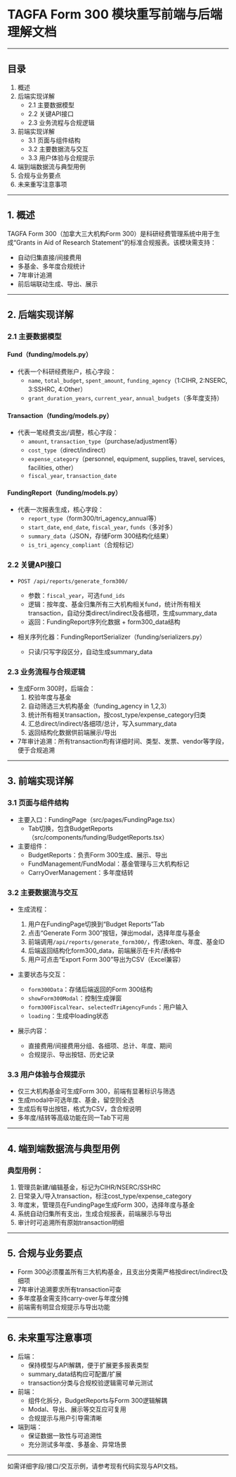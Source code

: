 # TAGFA Form 300 模块重写前端与后端理解文档

---

## 目录
1. 概述
2. 后端实现详解
    - 2.1 主要数据模型
    - 2.2 关键API接口
    - 2.3 业务流程与合规逻辑
3. 前端实现详解
    - 3.1 页面与组件结构
    - 3.2 主要数据流与交互
    - 3.3 用户体验与合规提示
4. 端到端数据流与典型用例
5. 合规与业务要点
6. 未来重写注意事项

---

## 1. 概述

TAGFA Form 300（加拿大三大机构Form 300）是科研经费管理系统中用于生成“Grants in Aid of Research Statement”的标准合规报表。该模块需支持：
- 自动归集直接/间接费用
- 多基金、多年度合规统计
- 7年审计追溯
- 前后端联动生成、导出、展示

---

## 2. 后端实现详解

### 2.1 主要数据模型

#### Fund（funding/models.py）
- 代表一个科研经费账户，核心字段：
    - `name`, `total_budget`, `spent_amount`, `funding_agency`（1:CIHR, 2:NSERC, 3:SSHRC, 4:Other）
    - `grant_duration_years`, `current_year`, `annual_budgets`（多年度支持）

#### Transaction（funding/models.py）
- 代表一笔经费支出/调整，核心字段：
    - `amount`, `transaction_type`（purchase/adjustment等）
    - `cost_type`（direct/indirect）
    - `expense_category`（personnel, equipment, supplies, travel, services, facilities, other）
    - `fiscal_year`, `transaction_date`

#### FundingReport（funding/models.py）
- 代表一次报表生成，核心字段：
    - `report_type`（form300/tri_agency_annual等）
    - `start_date`, `end_date`, `fiscal_year`, `funds`（多对多）
    - `summary_data`（JSON，存储Form 300结构化结果）
    - `is_tri_agency_compliant`（合规标记）

### 2.2 关键API接口

- `POST /api/reports/generate_form300/`
    - 参数：`fiscal_year`，可选`fund_ids`
    - 逻辑：按年度、基金归集所有三大机构相关fund，统计所有相关transaction，自动分类direct/indirect及各细项，生成summary_data
    - 返回：FundingReport序列化数据 + form300_data结构

- 相关序列化器：FundingReportSerializer（funding/serializers.py）
    - 只读/只写字段区分，自动生成summary_data

### 2.3 业务流程与合规逻辑

- 生成Form 300时，后端会：
    1. 校验年度与基金
    2. 自动筛选三大机构基金（funding_agency in 1,2,3）
    3. 统计所有相关transaction，按cost_type/expense_category归类
    4. 汇总direct/indirect/各细项/总计，写入summary_data
    5. 返回结构化数据供前端展示/导出
- 7年审计追溯：所有transaction均有详细时间、类型、发票、vendor等字段，便于合规追溯

---

## 3. 前端实现详解

### 3.1 页面与组件结构

- 主要入口：FundingPage（src/pages/FundingPage.tsx）
    - Tab切换，包含BudgetReports（src/components/funding/BudgetReports.tsx）
- 主要组件：
    - BudgetReports：负责Form 300生成、展示、导出
    - FundManagement/FundModal：基金管理与三大机构标记
    - CarryOverManagement：多年度结转

### 3.2 主要数据流与交互

- 生成流程：
    1. 用户在FundingPage切换到“Budget Reports”Tab
    2. 点击“Generate Form 300”按钮，弹出modal，选择年度与基金
    3. 前端调用`/api/reports/generate_form300/`，传递token、年度、基金ID
    4. 后端返回结构化form300_data，前端展示在卡片/表格中
    5. 用户可点击“Export Form 300”导出为CSV（Excel兼容）

- 主要状态与交互：
    - `form300Data`：存储后端返回的Form 300结构
    - `showForm300Modal`：控制生成弹窗
    - `form300FiscalYear`、`selectedTriAgencyFunds`：用户输入
    - `loading`：生成中loading状态

- 展示内容：
    - 直接费用/间接费用分组、各细项、总计、年度、期间
    - 合规提示、导出按钮、历史记录

### 3.3 用户体验与合规提示

- 仅三大机构基金可生成Form 300，前端有显著标识与筛选
- 生成modal中可选年度、基金，留空则全选
- 生成后有导出按钮，格式为CSV，含合规说明
- 多年度/结转等高级功能在同一Tab下可用

---

## 4. 端到端数据流与典型用例

### 典型用例：
1. 管理员新建/编辑基金，标记为CIHR/NSERC/SSHRC
2. 日常录入/导入transaction，标注cost_type/expense_category
3. 年度末，管理员在FundingPage生成Form 300，选择年度与基金
4. 系统自动归集所有支出，生成合规报表，前端展示与导出
5. 审计时可追溯所有原始transaction明细

---

## 5. 合规与业务要点

- Form 300必须覆盖所有三大机构基金，且支出分类需严格按direct/indirect及细项
- 7年审计追溯要求所有transaction可查
- 多年度基金需支持carry-over与年度分摊
- 前端需有明显合规提示与导出功能

---

## 6. 未来重写注意事项

- 后端：
    - 保持模型与API解耦，便于扩展更多报表类型
    - summary_data结构应可配置/扩展
    - transaction分类与合规校验逻辑需可单元测试
- 前端：
    - 组件化拆分，BudgetReports与Form 300逻辑解耦
    - Modal、导出、展示等交互应可复用
    - 合规提示与用户引导需清晰
- 端到端：
    - 保证数据一致性与可追溯性
    - 充分测试多年度、多基金、异常场景

---

如需详细字段/接口/交互示例，请参考现有代码实现与API文档。 